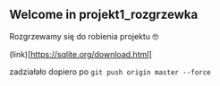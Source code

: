 ## Welcome in projekt1_rozgrzewka

Rozgrzewamy się do robienia projektu 🤓


(link)[https://sqlite.org/download.html]


zadziałało dopiero po  `git push origin master --force`
